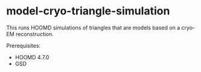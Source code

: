 # model-cryo-triangle-simulation
This runs HOOMD simulations of triangles that are models based on a cryo-EM reconstruction.

Prerequisites:  
  - HOOMD 4.7.0
  - GSD
